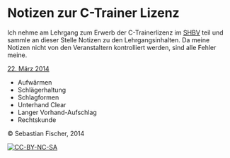 # Notizen zur C-Trainer Lizenz

Ich nehme am Lehrgang zum Erwerb der C-Trainerlizenz im [SHBV] teil
und sammle an dieser Stelle Notizen zu den Lehrgangsinhalten. Da meine
Notizen nicht von den Veranstaltern kontrolliert werden, sind alle
Fehler meine.

[SHBV]: http://www.shbv.de/

[22. März 2014](2014.03.22.markdown)
  * Aufwärmen
  * Schlägerhaltung
  * Schlagformen
  * Unterhand Clear
  * Langer Vorhand-Aufschlag
  * Rechtskunde

© Sebastian Fischer, 2014

[![CC-BY-NC-SA](http://i.creativecommons.org/l/by-nc-sa/4.0/88x31.png)](http://creativecommons.org/licenses/by-nc-sa/4.0/deed.de)
